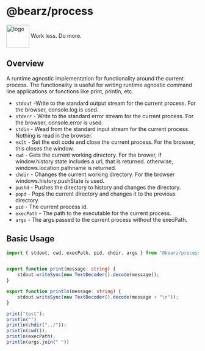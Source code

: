 # @bearz/process

<div height=30" vertical-align="top">
<image src="https://raw.githubusercontent.com/gnomejs/gnomejs/main/assets/icon.png"
    alt="logo" width="60" valign="middle" />
<span>Work less. Do more. </span>
</div>

## Overview

A runtime agnostic implementation for functionality around
the current process.  The functionality is useful for writing
runtime agnostic command line applications or functions like
print, println, etc.

- `stdout` -Write to the standard output stream
  for the current process. For the browser, console.log is used.
- `stderr` - Write to the standard error stream
  for the current process. For the browser, console.error is used.
- `stdin` - Wead from the standard input stream
  for the current process. Nothing is read in the browser.
- `exit` -  Set the exit code and close the current
  process. For the browser, this closes the window.
- `cwd` - Gets the current working directory.  For the brower,
  if window.history.state includes a url, that is returned. otherwise,
  windows.location.pathname is returned.
- `chdir` - Changes the current working directory. For the browser
  windows.history.pushState is used.
- `pushd` - Pushes the directory to history and changes the directory.
- `popd` - Pops the current directory and changes it to the previous directory.
- `pid`  - The current process id.
- `execPath` - The path to the executable for the current process.
- `args`  - The args passed to the current process without the execPath.

## Basic Usage

```ts
import { stdout, cwd, execPath, pid, chdir, args } from "@bearz/process"


export function print(message: string) {
    stdout.writeSync(new TextDecoder().decode(message));
}

export function println(message: string) {
    stdout.writeSync(new TextDecoder().decode(message + "\n"));
}

print("test");
println("")
println(chdir("../"));
println(cwd());
println(execPath);
println(args.join(" "))

```
